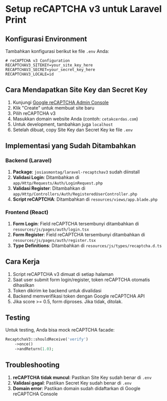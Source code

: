 # Setup reCAPTCHA v3 untuk Laravel Print

## Konfigurasi Environment

Tambahkan konfigurasi berikut ke file `.env` Anda:

```env
# reCAPTCHA v3 Configuration
RECAPTCHAV3_SITEKEY=your_site_key_here
RECAPTCHAV3_SECRET=your_secret_key_here
RECAPTCHAV3_LOCALE=id
```

## Cara Mendapatkan Site Key dan Secret Key

1. Kunjungi [Google reCAPTCHA Admin Console](https://www.google.com/recaptcha/admin)
2. Klik "Create" untuk membuat site baru
3. Pilih reCAPTCHA v3
4. Masukkan domain website Anda (contoh: `cetakcerdas.com`)
5. Untuk development, tambahkan juga `localhost`
6. Setelah dibuat, copy Site Key dan Secret Key ke file `.env`

## Implementasi yang Sudah Ditambahkan

### Backend (Laravel)

1. **Package**: `josiasmontag/laravel-recaptchav3` sudah diinstall
2. **Validasi Login**: Ditambahkan di `app/Http/Requests/Auth/LoginRequest.php`
3. **Validasi Register**: Ditambahkan di `app/Http/Controllers/Auth/RegisteredUserController.php`
4. **Script reCAPTCHA**: Ditambahkan di `resources/views/app.blade.php`

### Frontend (React)

1. **Form Login**: Field reCAPTCHA tersembunyi ditambahkan di `resources/js/pages/auth/login.tsx`
2. **Form Register**: Field reCAPTCHA tersembunyi ditambahkan di `resources/js/pages/auth/register.tsx`
3. **Type Definitions**: Ditambahkan di `resources/js/types/recaptcha.d.ts`

## Cara Kerja

1. Script reCAPTCHA v3 dimuat di setiap halaman
2. Saat user submit form login/register, token reCAPTCHA otomatis dihasilkan
3. Token dikirim ke backend untuk divalidasi
4. Backend memverifikasi token dengan Google reCAPTCHA API
5. Jika score >= 0.5, form diproses. Jika tidak, ditolak.

## Testing

Untuk testing, Anda bisa mock reCAPTCHA facade:

```php
RecaptchaV3::shouldReceive('verify')
    ->once()
    ->andReturn(1.0);
```

## Troubleshooting

1. **reCAPTCHA tidak muncul**: Pastikan Site Key sudah benar di `.env`
2. **Validasi gagal**: Pastikan Secret Key sudah benar di `.env`
3. **Domain error**: Pastikan domain sudah didaftarkan di Google reCAPTCHA Console